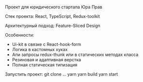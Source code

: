 Проект для юридического стартапа Юра Прав

Стек проекта: React, TypeScript, Redux-toolkit

Архитектурный подход: Feature-Sliced Design

Особенности: 
  - Ui-kit в связке с React-hook-form
  - Логика в кастомных хуках
  - Апи запросы redux-thunk или в статических методах класса
  - Резиновая и адаптивная верстка
  - Полная статическая типизация

Запустить проект:
  git clone ...
  yarn
  yarn build
  yarn start
